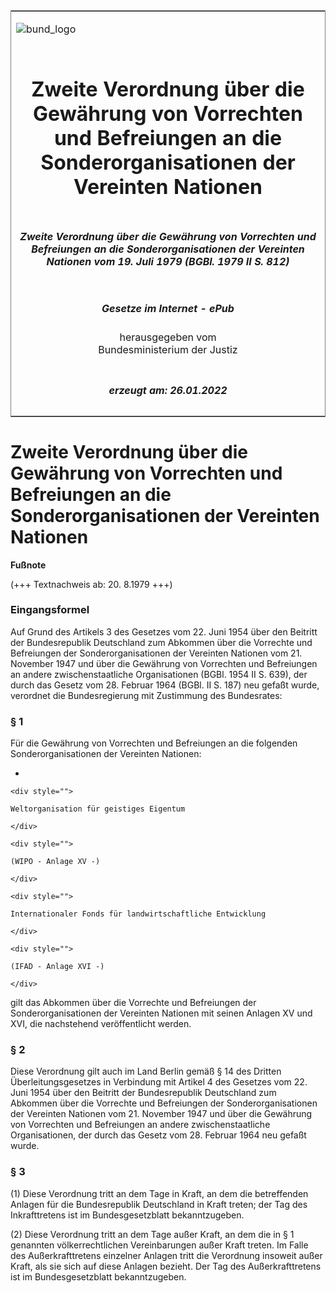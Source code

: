 <span id="DECKBLATT.html"></span>

<table border="0" frame="border" width="100%">

<tr valign="top">

<td align="left">

![bund\_logo](BfJ_2021_Web_de_de.gif)

</td>

<td align="right">

 

</td>

</tr>

<tr align="center" valign="middle">

<td colspan="2">

# Zweite Verordnung über die Gewährung von Vorrechten und Befreiungen an die Sonderorganisationen der Vereinten Nationen

</td>

</tr>

<tr align="center" valign="middle">

<td colspan="2">

##### Zweite Verordnung über die Gewährung von Vorrechten und Befreiungen an die Sonderorganisationen der Vereinten Nationen vom 19. Juli 1979 (BGBl. 1979 II S. 812)

</td>

</tr>

<tr align="center" valign="middle">

<td colspan="2">

  
  

##### Gesetze im Internet - ePub  
  
herausgegeben vom  
Bundesministerium der Justiz

</td>

</tr>

<tr align="center" valign="bottom">

<td colspan="2">

  
  

##### erzeugt am: 26.01.2022

</td>

</tr>

</table>

<span id="BJNR208120979.html"></span>

# Zweite Verordnung über die Gewährung von Vorrechten und Befreiungen an die Sonderorganisationen der Vereinten Nationen

<div>

  
**Fußnote**

<div class="jnhtml">

<div>

<div class="jurAbsatz">

(+++ Textnachweis ab: 20. 8.1979 +++)

</div>

</div>

</div>

</div>

<span id="BJNR208120979BJNE000100314.html"></span>

### Eingangsformel  

<div>

<div class="jnhtml">

<div>

<div class="jurAbsatz">

Auf Grund des Artikels 3 des Gesetzes vom 22. Juni 1954 über den
Beitritt der Bundesrepublik Deutschland zum Abkommen über die Vorrechte
und Befreiungen der Sonderorganisationen der Vereinten Nationen vom 21.
November 1947 und über die Gewährung von Vorrechten und Befreiungen an
andere zwischenstaatliche Organisationen (BGBl. 1954 II S. 639), der
durch das Gesetz vom 28. Februar 1964 (BGBl. II S. 187) neu gefaßt
wurde, verordnet die Bundesregierung mit Zustimmung des Bundesrates:

</div>

</div>

</div>

</div>

<span id="BJNR208120979BJNE000200314.html"></span>

### § 1  

<div>

<div class="jnhtml">

<div>

<div class="jurAbsatz">

Für die Gewährung von Vorrechten und Befreiungen an die folgenden
Sonderorganisationen der Vereinten Nationen:

  - 
    
    <div style="">
    
    Weltorganisation für geistiges Eigentum
    
    </div>
    
    <div style="">
    
    (WIPO - Anlage XV -)
    
    </div>
    
    <div style="">
    
    Internationaler Fonds für landwirtschaftliche Entwicklung
    
    </div>
    
    <div style="">
    
    (IFAD - Anlage XVI -)
    
    </div>

gilt das Abkommen über die Vorrechte und Befreiungen der
Sonderorganisationen der Vereinten Nationen mit seinen Anlagen XV und
XVI, die nachstehend veröffentlicht werden.

</div>

</div>

</div>

</div>

<span id="BJNR208120979BJNE000300314.html"></span>

### § 2  

<div>

<div class="jnhtml">

<div>

<div class="jurAbsatz">

Diese Verordnung gilt auch im Land Berlin gemäß § 14 des Dritten
Überleitungsgesetzes in Verbindung mit Artikel 4 des Gesetzes vom 22.
Juni 1954 über den Beitritt der Bundesrepublik Deutschland zum Abkommen
über die Vorrechte und Befreiungen der Sonderorganisationen der
Vereinten Nationen vom 21. November 1947 und über die Gewährung von
Vorrechten und Befreiungen an andere zwischenstaatliche Organisationen,
der durch das Gesetz vom 28. Februar 1964 neu gefaßt wurde.

</div>

</div>

</div>

</div>

<span id="BJNR208120979BJNE000400314.html"></span>

### § 3  

<div>

<div class="jnhtml">

<div>

<div class="jurAbsatz">

(1) Diese Verordnung tritt an dem Tage in Kraft, an dem die betreffenden
Anlagen für die Bundesrepublik Deutschland in Kraft treten; der Tag des
Inkrafttretens ist im Bundesgesetzblatt bekanntzugeben.

</div>

<div class="jurAbsatz">

(2) Diese Verordnung tritt an dem Tage außer Kraft, an dem die in § 1
genannten völkerrechtlichen Vereinbarungen außer Kraft treten. Im Falle
des Außerkrafttretens einzelner Anlagen tritt die Verordnung insoweit
außer Kraft, als sie sich auf diese Anlagen bezieht. Der Tag des
Außerkrafttretens ist im Bundesgesetzblatt bekanntzugeben.

</div>

</div>

</div>

</div>
